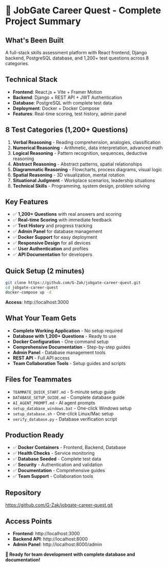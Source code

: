 # 🎉 JobGate Career Quest - Complete Project Summary

## **What's Been Built**
A full-stack skills assessment platform with React frontend, Django backend, PostgreSQL database, and 1,200+ test questions across 8 categories.

## **Technical Stack**
- **Frontend**: React.js + Vite + Framer Motion
- **Backend**: Django + REST API + JWT Authentication  
- **Database**: PostgreSQL with complete test data
- **Deployment**: Docker + Docker Compose
- **Features**: Real-time scoring, test history, admin panel

## **8 Test Categories (1,200+ Questions)**
1. **Verbal Reasoning** - Reading comprehension, analogies, classification
2. **Numerical Reasoning** - Arithmetic, data interpretation, advanced math
3. **Logical Reasoning** - Pattern recognition, sequences, deductive reasoning
4. **Abstract Reasoning** - Abstract patterns, spatial relationships
5. **Diagrammatic Reasoning** - Flowcharts, process diagrams, visual logic
6. **Spatial Reasoning** - 3D visualization, mental rotation
7. **Situational Judgment** - Workplace scenarios, leadership situations
8. **Technical Skills** - Programming, system design, problem solving

## **Key Features**
- ✅ **1,200+ Questions** with real answers and scoring
- ✅ **Real-time Scoring** with immediate feedback
- ✅ **Test History** and progress tracking
- ✅ **Admin Panel** for database management
- ✅ **Docker Support** for easy deployment
- ✅ **Responsive Design** for all devices
- ✅ **User Authentication** and profiles
- ✅ **API Documentation** for developers

## **Quick Setup (2 minutes)**
```bash
git clone https://github.com/G-Zak/jobgate-career-quest.git
cd jobgate-career-quest
docker-compose up -d
```
**Access**: http://localhost:3000

## **What Your Team Gets**
- **Complete Working Application** - No setup required
- **Database with 1,200+ Questions** - Ready to use
- **Docker Configuration** - One command setup
- **Comprehensive Documentation** - Step-by-step guides
- **Admin Panel** - Database management tools
- **REST API** - Full API access
- **Team Collaboration Tools** - Setup guides and scripts

## **Files for Teammates**
- `TEAMMATE_QUICK_START.md` - 5-minute setup guide
- `DATABASE_SETUP_GUIDE.md` - Complete database guide
- `AI_AGENT_PROMPT.md` - AI agent prompts
- `setup_database_windows.bat` - One-click Windows setup
- `setup_database.sh` - One-click Linux/Mac setup
- `verify_database.py` - Database verification script

## **Production Ready**
- ✅ **Docker Containers** - Frontend, Backend, Database
- ✅ **Health Checks** - Service monitoring
- ✅ **Database Seeded** - Complete test data
- ✅ **Security** - Authentication and validation
- ✅ **Documentation** - Comprehensive guides
- ✅ **Team Support** - Collaboration tools

## **Repository**
https://github.com/G-Zak/jobgate-career-quest.git

## **Access Points**
- **Frontend**: http://localhost:3000
- **Backend API**: http://localhost:8000
- **Admin Panel**: http://localhost:8000/admin

**🚀 Ready for team development with complete database and documentation!**
